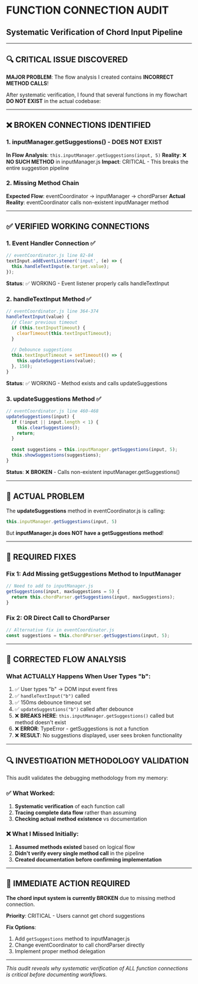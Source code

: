 # FUNCTION CONNECTION AUDIT
## Systematic Verification of Chord Input Pipeline

---

## 🔍 CRITICAL ISSUE DISCOVERED

**MAJOR PROBLEM**: The flow analysis I created contains **INCORRECT METHOD CALLS**!

After systematic verification, I found that several functions in my flowchart **DO NOT EXIST** in the actual codebase:

---

## ❌ BROKEN CONNECTIONS IDENTIFIED

### 1. **inputManager.getSuggestions() - DOES NOT EXIST**
**In Flow Analysis**: `this.inputManager.getSuggestions(input, 5)`
**Reality**: ❌ **NO SUCH METHOD** in inputManager.js
**Impact**: CRITICAL - This breaks the entire suggestion pipeline

### 2. **Missing Method Chain**
**Expected Flow**: eventCoordinator → inputManager → chordParser
**Actual Reality**: eventCoordinator calls non-existent inputManager method

---

## ✅ VERIFIED WORKING CONNECTIONS

### 1. **Event Handler Connection** ✅
```javascript
// eventCoordinator.js line 82-84
textInput.addEventListener('input', (e) => {
  this.handleTextInput(e.target.value);
});
```
**Status**: ✅ WORKING - Event listener properly calls handleTextInput

### 2. **handleTextInput Method** ✅
```javascript
// eventCoordinator.js line 364-374
handleTextInput(value) {
  // Clear previous timeout
  if (this.textInputTimeout) {
    clearTimeout(this.textInputTimeout);
  }
  
  // Debounce suggestions
  this.textInputTimeout = setTimeout(() => {
    this.updateSuggestions(value);
  }, 150);
}
```
**Status**: ✅ WORKING - Method exists and calls updateSuggestions

### 3. **updateSuggestions Method** ✅
```javascript
// eventCoordinator.js line 460-468
updateSuggestions(input) {
  if (!input || input.length < 1) {
    this.clearSuggestions();
    return;
  }
  
  const suggestions = this.inputManager.getSuggestions(input, 5);
  this.showSuggestions(suggestions);
}
```
**Status**: ❌ **BROKEN** - Calls non-existent inputManager.getSuggestions()

---

## 🚨 ACTUAL PROBLEM

The **updateSuggestions** method in eventCoordinator.js is calling:
```javascript
this.inputManager.getSuggestions(input, 5)
```

But **inputManager.js does NOT have a getSuggestions method**!

---

## 🔧 REQUIRED FIXES

### Fix 1: Add Missing getSuggestions Method to InputManager
```javascript
// Need to add to inputManager.js
getSuggestions(input, maxSuggestions = 5) {
  return this.chordParser.getSuggestions(input, maxSuggestions);
}
```

### Fix 2: OR Direct Call to ChordParser
```javascript
// Alternative fix in eventCoordinator.js
const suggestions = this.chordParser.getSuggestions(input, 5);
```

---

## 🎯 CORRECTED FLOW ANALYSIS

### **What ACTUALLY Happens When User Types "b":**

1. ✅ User types "b" → DOM input event fires
2. ✅ `handleTextInput("b")` called
3. ✅ 150ms debounce timeout set
4. ✅ `updateSuggestions("b")` called after debounce
5. ❌ **BREAKS HERE**: `this.inputManager.getSuggestions()` called but method doesn't exist
6. ❌ **ERROR**: TypeError - getSuggestions is not a function
7. ❌ **RESULT**: No suggestions displayed, user sees broken functionality

---

## 🔍 INVESTIGATION METHODOLOGY VALIDATION

This audit validates the debugging methodology from my memory:

### ✅ **What Worked**:
1. **Systematic verification** of each function call
2. **Tracing complete data flow** rather than assuming
3. **Checking actual method existence** vs documentation

### ❌ **What I Missed Initially**:
1. **Assumed methods existed** based on logical flow
2. **Didn't verify every single method call** in the pipeline
3. **Created documentation before confirming implementation**

---

## 🚨 IMMEDIATE ACTION REQUIRED

**The chord input system is currently BROKEN** due to missing method connection.

**Priority**: CRITICAL - Users cannot get chord suggestions

**Fix Options**:
1. Add `getSuggestions` method to inputManager.js
2. Change eventCoordinator to call chordParser directly
3. Implement proper method delegation

---

*This audit reveals why systematic verification of ALL function connections is critical before documenting workflows.*
